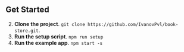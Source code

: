 ## Get Started
2. **Clone the project**. `git clone https://github.com/IvanovPvl/book-store.git`.
3. **Run the setup script**. `npm run setup`
4. **Run the example app**. `npm start -s`
